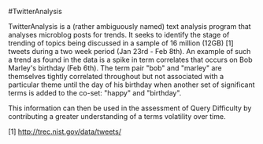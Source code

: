#TwitterAnalysis

TwitterAnalysis is a (rather ambiguously named) text analysis program that analyses microblog posts for trends. It seeks to identify the stage of trending of topics being discussed in a sample of 16 million (12GB) [1] tweets during a two week period (Jan 23rd - Feb 8th). 
An example of such a trend as found in the data is a spike in term correlates that occurs on Bob Marley's birthday (Feb 6th). The term pair "bob" and "marley" are themselves tightly correlated throughout but not associated with a particular theme until the day of his birthday when another set of significant terms is added to the co-set: "happy" and "birthday".

This information can then be used in the assessment of Query Difficulty by contributing a greater understanding of a terms volatility over time.

[1] http://trec.nist.gov/data/tweets/
